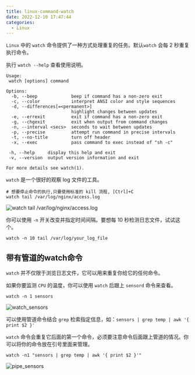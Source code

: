 ```yaml
---
title: linux-command-watch
date: 2022-12-10 17:47:44
categories:
  - Linux
---
```



`Linux` 中的 `watch` 命令提供了一种方式处理重复的任务。默认`watch` 会每 2 秒重复执行命令。

<!-- more -->

执行 `watch --help` 查看使用说明。

```
Usage:
 watch [options] command

Options:
  -b, --beep             beep if command has a non-zero exit
  -c, --color            interpret ANSI color and style sequences
  -d, --differences[=<permanent>]
                         highlight changes between updates
  -e, --errexit          exit if command has a non-zero exit
  -g, --chgexit          exit when output from command changes
  -n, --interval <secs>  seconds to wait between updates
  -p, --precise          attempt run command in precise intervals
  -t, --no-title         turn off header
  -x, --exec             pass command to exec instead of "sh -c"

 -h, --help     display this help and exit
 -v, --version  output version information and exit

For more details see watch(1).
```

`watch` 是一个很好的观察 log 文件的工具。

```shell
# 想要停止命令的执行,只要使用标准的 kill 流程, [Ctrl]+C
watch tail /var/log/nginx/access.log
```

![watch tail /var/log/nginx/access.log](/assets/images/linux-command-watch/watch_tail_log.png)

你可以使用 `-n` 开关改变并指定时间间隔。要想每 10 秒检测日志文件，试试这个。

```shell
watch -n 10 tail /var/log/your_log_file
```

## 带有管道的watch命令

`watch` 并不仅限于浏览日志文件，它可以用来重复你给它的任何命令。

如果你要监测 `CPU` 的温度，你可以使用 `watch` 后跟上 `sensord` 命令来查看。

```shell
watch -n 1 sensors
```

![watch_sensors](/assets/images/linux-command-watch/watch_sensors.png)

可以使用管道命令结合 `grep` 检索指定信息，如：`sensors | grep temp | awk '{ print $2 }'`

`watch` 命令会重复它后面的第一个命令，必须要注意命令后面跟上管道的情况。你可以将你的命令放在引号里面来管理。

```shell
watch -n1 "sensors | grep temp | awk '{ print $2 }'"
```

![pipe_sensors](/assets/images/linux-command-watch/pipe_sensors.png)